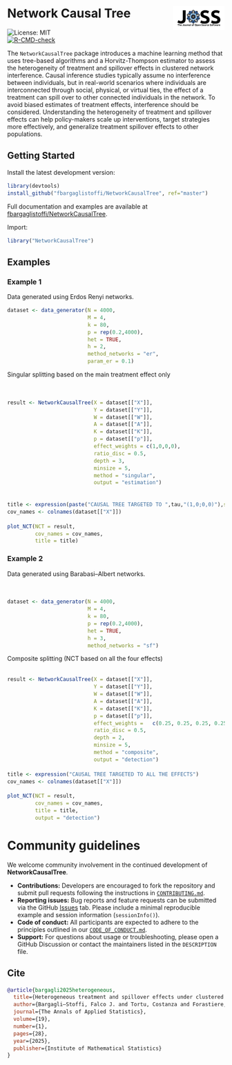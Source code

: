 # Network Causal Tree <img src="paper/images/JOSS_logo.png" align="right" width="120"/>

![License: MIT](https://img.shields.io/badge/License-MIT-yellow.svg)\
[![R-CMD-check](https://github.com/charliewang123/NetworkCausalTree/actions/workflows/R-CMD-check.yaml/badge.svg)](https://github.com/charliewang123/NetworkCausalTree/actions/workflows/R-CMD-check.yaml)

The `NetworkCausalTree` package introduces a machine learning method that uses tree-based algorithms and a Horvitz-Thompson estimator to assess the heterogeneity of treatment and spillover effects in clustered network interference. Causal inference studies typically assume no interference between individuals, but in real-world scenarios where individuals are interconnected through social, physical, or virtual ties, the effect of a treatment can spill over to other connected individuals in the network. To avoid biased estimates of treatment effects, interference should be considered. Understanding the heterogeneity of treatment and spillover effects can help policy-makers scale up interventions, target strategies more effectively, and generalize treatment spillover effects to other populations.

## Getting Started

Install the latest development version:

``` r
library(devtools)
install_github("fbargaglistoffi/NetworkCausalTree", ref="master")
```

Full documentation and examples are available at [fbargaglistoffi/NetworkCausalTree](https://github.com/fbargaglistoffi/NetworkCausalTree).

Import:

``` r
library("NetworkCausalTree")
```

## Examples

### Example 1

Data generated using Erdos Renyi networks.

``` r
dataset <- data_generator(N = 4000, 
                          M = 4,
                          k = 80, 
                          p = rep(0.2,4000), 
                          het = TRUE, 
                          h = 2, 
                          method_networks = "er", 
                          param_er = 0.1)
```

Singular splitting based on the main treatment effect only

``` r


result <- NetworkCausalTree(X = dataset[["X"]],
                            Y = dataset[["Y"]],
                            W = dataset[["W"]], 
                            A = dataset[["A"]],
                            K = dataset[["K"]],
                            p = dataset[["p"]], 
                            effect_weights = c(1,0,0,0),
                            ratio_disc = 0.5,
                            depth = 3,
                            minsize = 5, 
                            method = "singular",
                            output = "estimation")


title <- expression(paste("CAUSAL TREE TARGETED TO ",tau,"(1,0;0,0)"),sep="")
cov_names <- colnames(dataset[["X"]])

plot_NCT(NCT = result, 
         cov_names = cov_names,
         title = title)
```

### Example 2

Data generated using Barabasi–Albert networks.

``` r


dataset <- data_generator(N = 4000,
                          M = 4,
                          k = 80,
                          p = rep(0.2,4000),
                          het = TRUE,
                          h = 3,
                          method_networks = "sf")
```

Composite splitting (NCT based on all the four effects)

``` r

result <- NetworkCausalTree(X = dataset[["X"]],
                            Y = dataset[["Y"]],
                            W = dataset[["W"]],
                            A = dataset[["A"]],
                            K = dataset[["K"]],
                            p = dataset[["p"]],
                            effect_weights =   c(0.25, 0.25, 0.25, 0.25),
                            ratio_disc = 0.5,
                            depth = 2,
                            minsize = 5,
                            method = "composite",
                            output = "detection")

title <- expression("CAUSAL TREE TARGETED TO ALL THE EFFECTS")
cov_names <- colnames(dataset[["X"]])

plot_NCT(NCT = result, 
         cov_names = cov_names,
         title = title,
         output = "detection")
```

# Community guidelines

We welcome community involvement in the continued development of **NetworkCausalTree**.

-   **Contributions:** Developers are encouraged to fork the repository and submit pull requests following the instructions in [`CONTRIBUTING.md`](https://github.com/charliewang123/NetworkCausalTree/blob/master/CODE_OF_CONDUCT.md).
-   **Reporting issues:** Bug reports and feature requests can be submitted via the GitHub [Issues](https://github.com/charliewang123/NetworkCausalTree/issues) tab. Please include a minimal reproducible example and session information (`sessionInfo()`).
-   **Code of conduct:** All participants are expected to adhere to the principles outlined in our [`CODE_OF_CONDUCT.md`](https://github.com/charliewang123/NetworkCausalTree/blob/master/CODE_OF_CONDUCT.md).
-   **Support:** For questions about usage or troubleshooting, please open a GitHub Discussion or contact the maintainers listed in the `DESCRIPTION` file.

## Cite

``` bibtex
@article{bargagli2025heterogeneous,
  title={Heterogeneous treatment and spillover effects under clustered network interference},
  author={Bargagli–Stoffi, Falco J. and Tortu, Costanza and Forastiere, Laura and Wang, Charlie},
  journal={The Annals of Applied Statistics},
  volume={19},
  number={1},
  pages={28},
  year={2025},
  publisher={Institute of Mathematical Statistics}
}
```
